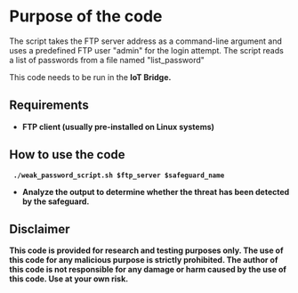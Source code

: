 # Purpose of the code
The script takes the FTP server address as a command-line argument and uses a predefined FTP user "admin" for the login attempt. The script reads a list of passwords from a file named "list_password"

This code needs to be run in the <b>IoT Bridge<b>.

## Requirements
- FTP client (usually pre-installed on Linux systems)

## How to use the code

``` ./weak_password_script.sh $ftp_server $safeguard_name```

* Analyze the output to determine whether the threat has been detected by the safeguard.

## Disclaimer
This code is provided for research and testing purposes only. The use of this code for any malicious purpose is strictly prohibited. The author of this code is not responsible for any damage or harm caused by the use of this code. Use at your own risk.
